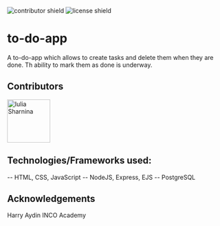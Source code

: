 ![contributor shield](https://img.shields.io/badge/Contributors-1-%23c24d89?style=for-the-badge)
![license shield](https://img.shields.io/badge/License-MIT-green?style=for-the-badge)

# to-do-app

A to-do-app which allows to create tasks and delete them when they are done. Th ability to mark them as done is underway. 


## Contributors
<a href="https://github.com/julia-ediamond">
  <img src="https://github.com/julia-ediamond.png" alt="Iulia Sharnina" width="100"/>
</a>

## Technologies/Frameworks used:
-- HTML, CSS, JavaScript
-- NodeJS, Express, EJS
-- PostgreSQL

## Acknowledgements
Harry Aydin
INCO Academy

